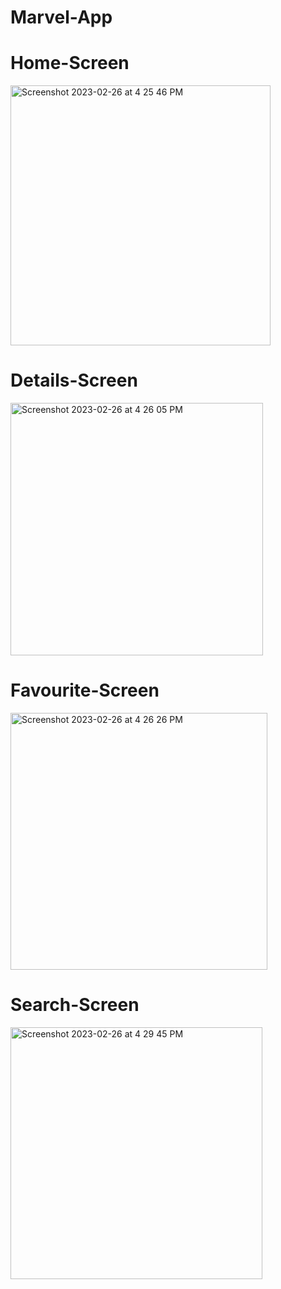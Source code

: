 # Marvel-App


# Home-Screen
<img width="416" alt="Screenshot 2023-02-26 at 4 25 46 PM" src="https://user-images.githubusercontent.com/101609008/221416595-664317e3-c646-456b-bf25-aafdcc014c0b.png">


# Details-Screen
<img width="404" alt="Screenshot 2023-02-26 at 4 26 05 PM" src="https://user-images.githubusercontent.com/101609008/221416625-63f34007-4741-4bda-a894-398a410647d6.png">


# Favourite-Screen
<img width="411" alt="Screenshot 2023-02-26 at 4 26 26 PM" src="https://user-images.githubusercontent.com/101609008/221416642-05f6e7cd-a58c-4d71-b353-2c04e4d291a8.png">


# Search-Screen
<img width="403" alt="Screenshot 2023-02-26 at 4 29 45 PM" src="https://user-images.githubusercontent.com/101609008/221416774-60d9627c-5d40-437f-852e-bed28111b8b1.png">

